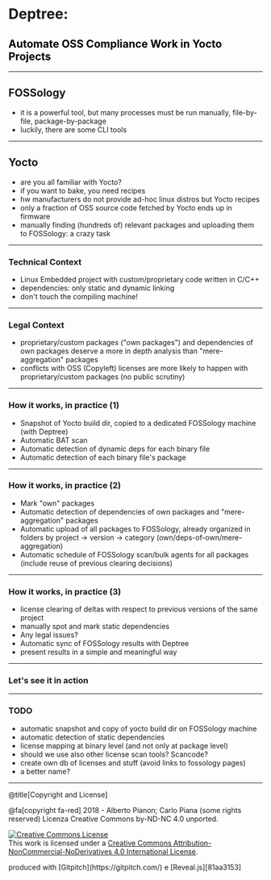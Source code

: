 
# Deptree:

<h2 style="color: black;"> Automate OSS Compliance Work in Yocto Projects</h2>

---

## FOSSology

- it is a powerful tool, but many processes must be run manually, file-by-file, package-by-package
- luckily, there are some CLI tools

---

## Yocto

- are you all familiar with Yocto?
- if you want to bake, you need recipes
- hw manufacturers do not provide ad-hoc linux distros but Yocto recipes
- only a fraction of OSS source code fetched by Yocto ends up in firmware
- manually finding (hundreds of) relevant packages and uploading them to FOSSology: a crazy task

---

### Technical Context

- Linux Embedded project with custom/proprietary code written in C/C++
- dependencies: only static and dynamic linking
- don't touch the compiling machine! 

---

### Legal Context

- proprietary/custom packages ("own packages") and dependencies of own packages deserve a more in depth analysis than "mere-aggregation" packages
- conflicts with OSS (Copyleft) licenses are more likely to happen with proprietary/custom packages (no public scrutiny)

---

### How it works, in practice (1)

- Snapshot of Yocto build dir, copied to a dedicated FOSSology machine (with Deptree)
- Automatic BAT scan
- Automatic detection of dynamic deps for each binary file
- Automatic detection of each binary file's package

---

### How it works, in practice (2)

- Mark "own" packages
- Automatic detection of dependencies of own packages and "mere-aggregation" packages
- Automatic upload of all packages to FOSSology, already organized in folders by project -> version -> category (own/deps-of-own/mere-aggregation)
- Automatic schedule of FOSSology scan/bulk agents for all packages (include reuse of previous clearing decisions)

---

### How it works, in practice (3)

- license clearing of deltas with respect to previous versions of the same project
- manually spot and mark static dependencies
- Any legal issues?
- Automatic sync of FOSSology results with Deptree 
- present results in a simple and meaningful way

---
### Let's see it in action

---
### TODO

- automatic snapshot and copy of yocto build dir on FOSSology machine
- automatic detection of static dependencies
- license mapping at binary level (and not only at package level)
- should we use also other license scan tools? Scancode?
- create own db of licenses and stuff (avoid links to fossology pages)
- a better name?

---
@title[Copyright and License]
<div class="bottom">
@fa[copyright fa-red] 2018 - Alberto Pianon; Carlo Piana (some rights reserved)   
Licenza Creative Commons by-ND-NC 4.0 unported.  

<a rel="license" href="http://creativecommons.org/licenses/by-nc-nd/4.0/"><img alt="Creative Commons License" style="border-width:0" src="https://i.creativecommons.org/l/by-nc-nd/4.0/88x31.png" /></a><br />This work is licensed under a <a rel="license" href="http://creativecommons.org/licenses/by-nc-nd/4.0/">Creative Commons Attribution-NonCommercial-NoDerivatives 4.0 International License</a>.

<p>produced with [Gitpitch](https://gitpitch.com/) e [Reveal.js][81aa3153]</p>

</div>

  [81aa3153]: https://revealjs.com/ "Reveal"
